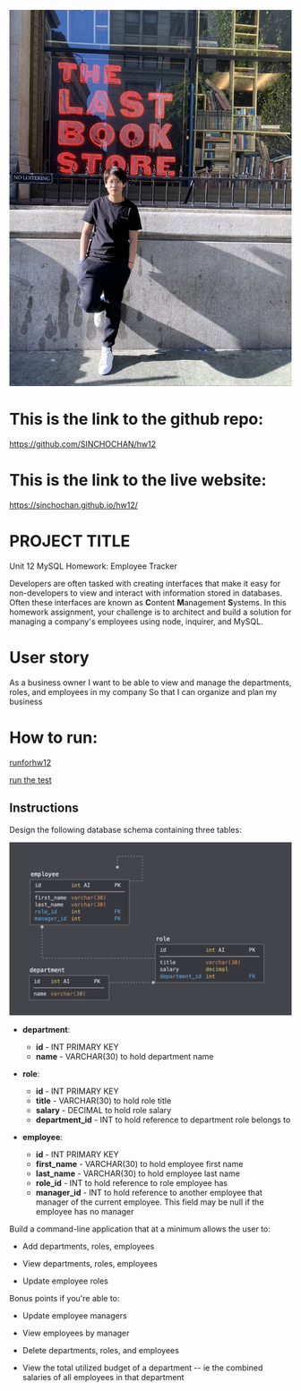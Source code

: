 ![icon](./assets/images/icon.jpeg "icon")

# This is the link to the github repo:
https://github.com/SINCHOCHAN/hw12

# This is the link to the live website:

https://sinchochan.github.io/hw12/

# PROJECT TITLE

Unit 12 MySQL Homework: Employee Tracker

Developers are often tasked with creating interfaces that make it easy for non-developers to view and interact with information stored in databases. Often these interfaces are known as **C**ontent **M**anagement **S**ystems. In this homework assignment, your challenge is to architect and build a solution for managing a company's employees using node, inquirer, and MySQL.

# User story

As a business owner
I want to be able to view and manage the departments, roles, and employees in my company
So that I can organize and plan my business


# How to run:

[runforhw12](./assets/images/runforhw12.mov "npm start") 

[run the test](./assets/images/runtest.png "screenshot of run the test") 

## Instructions

Design the following database schema containing three tables:

![Database Schema](./assets/images/schema.png "database schema") 

* **department**:

  * **id** - INT PRIMARY KEY
  * **name** - VARCHAR(30) to hold department name

* **role**:

  * **id** - INT PRIMARY KEY
  * **title** -  VARCHAR(30) to hold role title
  * **salary** -  DECIMAL to hold role salary
  * **department_id** -  INT to hold reference to department role belongs to

* **employee**:

  * **id** - INT PRIMARY KEY
  * **first_name** - VARCHAR(30) to hold employee first name
  * **last_name** - VARCHAR(30) to hold employee last name
  * **role_id** - INT to hold reference to role employee has
  * **manager_id** - INT to hold reference to another employee that manager of the current employee. This field may be null if the employee has no manager
  
Build a command-line application that at a minimum allows the user to:

  * Add departments, roles, employees

  * View departments, roles, employees

  * Update employee roles

Bonus points if you're able to:

  * Update employee managers

  * View employees by manager

  * Delete departments, roles, and employees

  * View the total utilized budget of a department -- ie the combined salaries of all employees in that department
